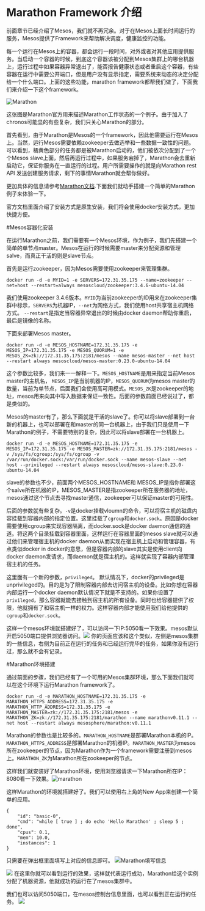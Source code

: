 # Marathon Framework 介绍

前面章节已经介绍了Mesos，我们就不再冗余。对于在Mesos上面长时间运行的服务，Mesos提供了Framework来帮助解决调度，健康监控的功能。

每一个运行在Mesos上的容器，都会运行一段时间，对外或者对其他应用提供服务。当启动一个容器的时候，到底这个容器该被分配到Mesos集群上的哪台机器上，运行过程中如果容器异常退出了，能否报告健康状态或者重启这个容器，有些容器在运行中需要公开端口，但是用户没有显示指定，需要系统来动态的决定分配给一个什么端口。上面的这些功能，marathon framework都帮我们做了，下面我们来介绍一下这个framework。

![Marathon](https://mesosphere.github.io/marathon/img/architecture.png)

这张图是Marathon官方用来描述Marathon工作状态的一个例子。由于加入了chronos可能显的有些复杂，我们只关心Marathon的部分。

首先看到，由于Marathon是Mesos的一个framework，因此他需要运行在Mesos上。当然，运行Mesos需要依赖zookeeper去做选举和一些数据一致性的问题。可以看到，橘黄色部分的任务都是被Marathon启动的，他们被依次分配到了一个个Mesos slave上面，然后再运行过程中，如果服务宕掉了，Marathon会去重新启动它，保证你服务在一直运行的过程。用户所需要操作的就是向Marathon rest API 发送创建服务请求，剩下的事情Marathon就会帮你做好。

更加具体的信息请参考[Marathon文档](https://mesosphere.github.io/marathon/docs/).下面我们就动手搭建一个简单的Marathon例子来体验一下。

官方文档里面介绍了安装方式是原生安装，我们将会使用docker安装方式，更加快捷方便。

#Mesos容器化安装

在运行Marathon之前，我们需要有一个Mesos环境，作为例子，我们先搭建一个简单的单节点master。Mesos在运行的时候需要master来分配资源和管理salve，而真正干活的则是slave节点。

首先是运行zookeeper，因为Mesos需要使用zookeeper来管理集群。

    docker run -d -e MYID=1 -e SERVERS=172.31.35.175 --name=zookeeper --net=host --restart=always mesoscloud/zookeeper:3.4.6-ubuntu-14.04
    
我们使用zookeeper 3.4.6版本。`MYID`为当前zookeeper的ID用来在zookeeper集群中标示，`SERVERS`为机器IP，`--net`为网络方式，我们使用host共享宿主机网络方式。 `--restart`是指定当容器异常退出的时候由docker daemon帮助你重启，最后是镜像的名称。

下面来部署Mesos master。

    docker run -d -e MESOS_HOSTNAME=172.31.35.175 -e MESOS_IP=172.31.35.175 -e MESOS_QUORUM=1 -e MESOS_ZK=zk://172.31.35.175:2181/mesos --name mesos-master --net host --restart always mesoscloud/mesos-master:0.23.0-ubuntu-14.04
    
这个参数比较多，我们来一一解释一下。`MESOS_HOSTNAME`是用来指定当前Mesos master的主机名， `MESOS_IP`是当前机器的IP，`MESOS_QUORUM`为mesos master的数量，当前为单节点，后面我们会使用高可用模式。`MESOS_ZK`是zookeeper的地址，mesos用来向其中写入数据来保证一致性。后面的参数前面已经说过了，都是类似的。

Mesos的master有了，那么下面就是干活的slave了。你可以将slave部署到一台新的机器上，也可以部署在和master的同一台机器上，由于我们只是使用一下Marathon的例子，不需要特别的复杂，因此可以将slave部署在一台机器上。

    docker run -d -e MESOS_HOSTNAME=172.31.35.175 -e MESOS_IP=172.31.35.175 -e MESOS_MASTER=zk://172.31.35.175:2181/mesos -v /sys/fs/cgroup:/sys/fs/cgroup -v /var/run/docker.sock:/var/run/docker.sock --name mesos-slave --net host --privileged --restart always mesoscloud/mesos-slave:0.23.0-ubuntu-14.04
    
slave的参数也不少，前面两个MESOS_HOSTNAME和 MESOS_IP是指你部署这个salve所在机器的IP，MESOS_MASTER是指zookeeper所在服务器的地址，mesos通过这个节点去寻找master通信，zookeeper可以保证master的可用性。

后面的参数就有些复杂。`-v`是docker挂载vloumn的命令，可以将宿主机的磁盘内容挂载到容器内部的指定位置。这里挂载了`cgroup`和`docker.sock`。原因是docker需要使用cgroup来实现容器隔离，而docker.sock是docker daemon通信的通道。将这两个目录挂载到容器里面，这样运行在容器里面的mesos slave就可以通过他们来管理宿主机的docker daemon从而实现在宿主机上启动和管理容器，有点类似docker in docker的意思，但是容器内部的slave其实是使用client向docker daemon发请求，而daemon就是宿主机的。这样就实现了容器内部管理宿主机的任务。

这里面有一个新的参数，`privileged`。 默认情况下，docker的privileged是unprivileged的。目的是为了限制容器内部去访问宿主机的设备。比如你想在容器内部运行一个docker daemon默认情况下就是不支持的。如果你设置了`privileged`，那么容器就能去接触到宿主机的所有设备。同时也给容器提供了权限，他就拥有了和宿主机一样的权力。这样容器内部才能使用我们给他提供的`cgroup`和`docker.sock`。

这样一个mesos环境就搭建好了，可以访问一下IP:5050看一下效果。mesos默认开启5050端口提供浏览器访问。![](mesos搭建.png)
你的页面应该和这个类似，左侧是mesos集群的一些信息，右侧为目前正在运行的任务和已经运行完毕的任务，如果你没有运行过，那么就不会有记录。


#Marathon环境搭建

通过前面的步骤，我们已经有了一个可用的Mesos集群环境，那么下面我们就可以在这个环境下运行Marathon framework了。

    docker run -d -e MARATHON_HOSTNAME=172.31.35.175 -e MARATHON_HTTPS_ADDRESS=172.31.35.175 -e MARATHON_HTTP_ADDRESS=172.31.35.175 -e MARATHON_MASTER=zk://172.31.35.175:2181/mesos -e MARATHON_ZK=zk://172.31.35.175:2181/marathon --name marathonv0.11.1 --net host --restart always mesosphere/marathon:v0.11.1

Marathon的参数也是比较多的。`MARATHON_HOSTNAME`是部署Marathon本机的IP。`MARATHON_HTTPS_ADDRESS`是部署Marathon的机器IP。`MARATHON_MASTER`为mesos所在zookeeper的节点，因为Marathon作为一个framework需要注册到mesos上。`MARATHON_ZK`为Marathon所在zookeeper的节点。

这样我们就安装好了Marathon环境，使用浏览器请求一下Marathon所在IP：8080看一下效果。![marathon](Marathon搭建.png)

这样Marathon的环境就搭建好了。我们可以使用右上角的New App来创建一个简单的应用。

    {
        "id": "basic-0", 
        "cmd": "while [ true ] ; do echo 'Hello Marathon' ; sleep 5 ; done",
        "cpus": 0.1,
        "mem": 10.0,
        "instances": 1
    }
    
只需要在弹出框里面填写上对应的信息即可。
![Marathon填写信息](Marathon填写信息.png)

![](Marathon运行信息.png)
在这里你就可以看到运行的效果，这样就代表运行成功，Marathon给这个实例分配了机器资源，他就成功的运行在了mesos集群中。

我们也可以访问5050端口，在mesos控制台信息里面，也可以看到正在运行的任务。
![](mesos正在运行信息.png)